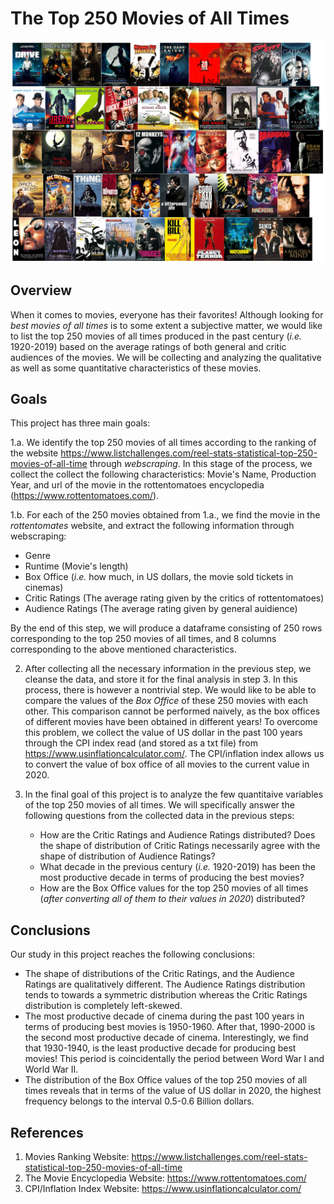 # The Top 250 Movies of All Times
![](TopMovies.png)

## Overview
When it comes to movies, everyone has their favorites! Although looking for *best movies of all times* is to some extent a subjective matter, we would like to list the top 250 movies of all times produced in the past century (*i.e.* 1920-2019) based on the average ratings of both general and critic audiences of the movies. We will be collecting and analyzing the qualitative as well as some quantitative characteristics of these movies.

## Goals
This project has three main goals:

1.a. We identify the top 250 movies of all times according to the ranking of the website https://www.listchallenges.com/reel-stats-statistical-top-250-movies-of-all-time through *webscraping*. In this stage of the process, we collect the collect the following characteristics: Movie's Name, Production Year, and url of the movie in the rottentomatoes encyclopedia (https://www.rottentomatoes.com/). 

1.b. For each of the 250 movies obtained from 1.a., we find the movie in the *rottentomates* website, and extract the following information through webscraping: 
  * Genre
  * Runtime (Movie's length)
  * Box Office (*i.e.* how much, in US dollars, the movie sold tickets in cinemas)
  * Critic Ratings (The average rating given by the critics of rottentomatoes)
  * Audience Ratings (The average rating given by general auidience)
  
By the end of this step, we will produce a dataframe consisting of 250 rows corresponding to the top 250 movies of all times, and 8 columns corresponding to the above mentioned characteristics.

2. After collecting all the necessary information in the previous step, we cleanse the data, and store it for the final analysis in step 3. In this process, there is however a nontrivial step. We would like to be able to compare the values of the *Box Office* of these 250 movies with each other. This comparison cannot be performed naively, as the box offices of different movies have been obtained in different years! To overcome this problem, we collect the value of US dollar in the past 100 years through the CPI index read (and stored as a txt file) from https://www.usinflationcalculator.com/. The CPI/inflation index allows us to convert the value of box office of all movies to the current value in 2020.       

3. In the final goal of this project is to analyze the few quantitaive variables of the top 250 movies of all times. We will specifically answer the following questions from the collected data in the previous steps:
    * How are the Critic Ratings and Audience Ratings distributed? Does the shape of distribution of Critic Ratings necessarily agree with the shape of distribution of Audience Ratings?
    * What decade in the previous century (*i.e.* 1920-2019) has been the most productive decade in terms of producing the best movies?
    * How are the Box Office values for the top 250 movies of all times (*after converting all of them to their values in 2020*) distributed?

## Conclusions
Our study in this project reaches the following conclusions:
* The shape of distributions of the Critic Ratings, and the Audience Ratings are qualitatively different. The Audience Ratings distribution tends to towards a symmetric distribution whereas the Critic Ratings distribution is completely left-skewed. 
* The most productive decade of cinema during the past 100 years in terms of producing best movies is 1950-1960. After that, 1990-2000 is the second most productive decade of cinema. Interestingly, we find that 1930-1940, is the least productive decade for producing best movies! This period is coincidentally the period between Word War I and World War II.
* The distribution of the Box Office values of the top 250 movies of all times reveals that in terms of the value of US dollar in 2020, the highest frequency belongs to the interval 0.5-0.6 Billion dollars.










## References
1. Movies Ranking Website: https://www.listchallenges.com/reel-stats-statistical-top-250-movies-of-all-time
2. The Movie Encyclopedia Website: https://www.rottentomatoes.com/
3. CPI/Inflation Index Website: https://www.usinflationcalculator.com/

